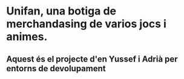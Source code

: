 # Unifan, una botiga de merchandasing de varios jocs i animes.
## Aquest és el projecte d'en Yussef i Adrià per entorns de devolupament 
 
